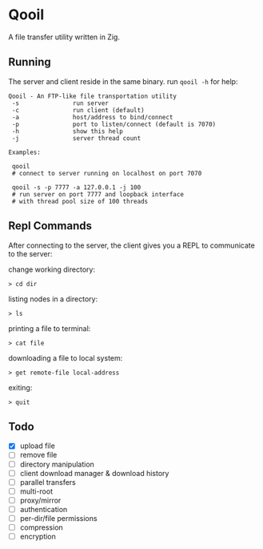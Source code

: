 # Qooil

A file transfer utility written in Zig.

## Running

The server and client reside in the same binary. run `qooil -h` for help:

```
Qooil - An FTP-like file transportation utility
 -s               run server
 -c               run client (default)
 -a               host/address to bind/connect
 -p               port to listen/connect (default is 7070)
 -h               show this help
 -j               server thread count

Examples:

 qooil
 # connect to server running on localhost on port 7070

 qooil -s -p 7777 -a 127.0.0.1 -j 100
 # run server on port 7777 and loopback interface
 # with thread pool size of 100 threads
```

## Repl Commands

After connecting to the server, the client gives you a REPL to communicate to the server:

change working directory:
```
> cd dir
```

listing nodes in a directory:
```
> ls
```

printing a file to terminal:
```
> cat file
```
downloading a file to local system:
```
> get remote-file local-address
```

exiting:
```
> quit
```

## Todo
- [x] upload file
- [ ] remove file
- [ ] directory manipulation
- [ ] client download manager & download history
- [ ] parallel transfers
- [ ] multi-root
- [ ] proxy/mirror
- [ ] authentication
- [ ] per-dir/file permissions
- [ ] compression
- [ ] encryption